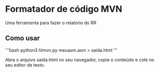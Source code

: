 # Formatador de código MVN

Uma ferramenta para fazer o relatório do RR

## Como usar

'''bash
python3 hlmvn.py meuasm.asm > saida.html
'''

Abra o arquivo saida.html no seu navegador, copie o conteúdo e cole no seu editor de texto.
